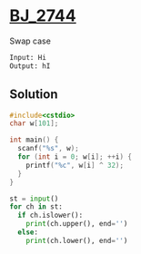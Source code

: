 # [BJ_2744](https://acmicpc.net/problem/2744)

Swap case

```txt
Input: Hi
Output: hI
```

## Solution

```cpp
#include<cstdio>
char w[101];

int main() {
  scanf("%s", w);
  for (int i = 0; w[i]; ++i) {
    printf("%c", w[i] ^ 32);
  }
}
```

```py
st = input()
for ch in st:
  if ch.islower():
    print(ch.upper(), end='')
  else:
    print(ch.lower(), end='')
```
